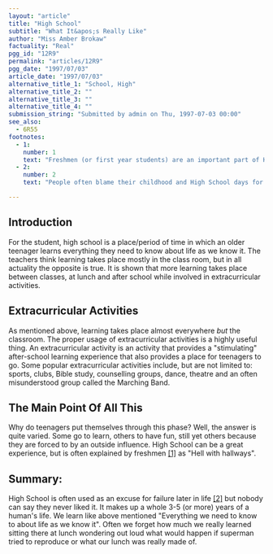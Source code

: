 ```yaml
---
layout: "article"
title: "High School"
subtitle: "What It&apos;s Really Like"
author: "Miss Amber Brokaw"
factuality: "Real"
pgg_id: "12R9"
permalink: "articles/12R9"
pgg_date: "1997/07/03"
article_date: "1997/07/03"
alternative_title_1: "School, High"
alternative_title_2: ""
alternative_title_3: ""
alternative_title_4: ""
submission_string: "Submitted by admin on Thu, 1997-07-03 00:00"
see_also:
  - 6R55
footnotes: 
  - 1:
    number: 1
    text: "Freshmen (or first year students) are an important part of High School society. They are made fun of by Sophomores (2nd year) and Juniors (3rd) and often put through a terrible (for them) process called initiation by Seniors (final year, or years, of High School)."
  - 2:
    number: 2
    text: "People often blame their childhood and High School days for crimes committed or lack of knowledge in later life."

---
```

<div>
<h2>Introduction</h2>
<p>For the student, high school is a place/period of time in which an older teenager learns everything they need to know about life as we know it. The teachers think learning takes place mostly in the class room, but in all actuality the opposite is true. It is shown that more learning takes place between classes, at lunch and after school while involved in extracurricular activities.</p>
<h2>Extracurricular Activities</h2>
<p>As mentioned above, learning takes place almost everywhere <em>but</em> the classroom. The proper usage of extracurricular activities is a highly useful thing. An extracurricular activity is an activity that provides a "stimulating" after-school learning experience that also provides a place for teenagers to go. Some popular extracurricular activities include, but are not limited to: sports, clubs, Bible study, counselling groups, dance, theatre and an often misunderstood group called the Marching Band.</p>
<h2>The Main Point Of All This</h2>
<p>Why do teenagers put themselves through this phase? Well, the answer is quite varied. Some go to learn, others to have fun, still yet others because they are forced to by an outside influence. High School can be a great experience, but is often explained by freshmen <a href="#footnote-body.1" name="footnote-link.1" class="footnote-link">[1]</a> as "Hell with hallways".</p>
<h2>Summary:</h2>
<p>High School is often used as an excuse for failure later in life <a href="#footnote-body.2" name="footnote-link.2" class="footnote-link">[2]</a> but nobody can say they never liked it. It makes up a whole 3-5 (or more) years of a human's life. We learn like above mentioned "Everything we need to know to about life as we know it". Often we forget how much we really learned sitting there at lunch wondering out loud what would happen if superman tried to reproduce or what our lunch was really made of.</p>
</div>
